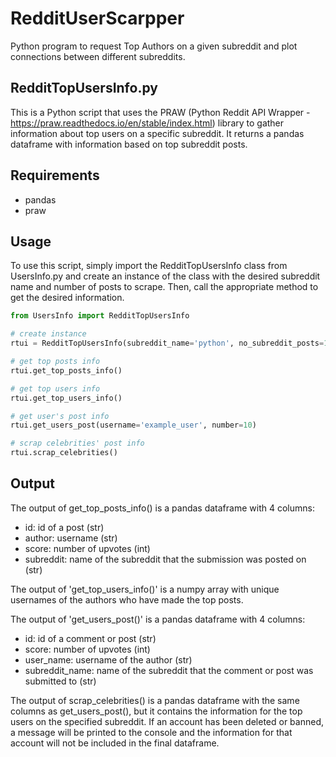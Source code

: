 # RedditUserScarpper
Python program to request Top Authors on a given subreddit and plot connections between different subreddits.

## RedditTopUsersInfo.py
This is a Python script that uses the PRAW (Python Reddit API Wrapper - https://praw.readthedocs.io/en/stable/index.html) library to gather information about top users on a specific subreddit. It returns a pandas dataframe with information based on top subreddit posts.

## Requirements
 - pandas
 - praw

## Usage
To use this script, simply import the RedditTopUsersInfo class from UsersInfo.py and create an instance of the class with the desired subreddit name and number of posts to scrape. Then, call the appropriate method to get the desired information.

```python 
from UsersInfo import RedditTopUsersInfo

# create instance
rtui = RedditTopUsersInfo(subreddit_name='python', no_subreddit_posts=100, no_user_posts=10)

# get top posts info
rtui.get_top_posts_info()

# get top users info
rtui.get_top_users_info()

# get user's post info
rtui.get_users_post(username='example_user', number=10)

# scrap celebrities' post info
rtui.scrap_celebrities()
```

## Output
The output of get_top_posts_info() is a pandas dataframe with 4 columns:

- id: id of a post (str)
- author: username (str)
- score: number of upvotes (int)
- subreddit: name of the subreddit that the submission was posted on (str)


The output of 'get_top_users_info()' is a numpy array with unique usernames of the authors who have made the top posts.

The output of 'get_users_post()' is a pandas dataframe with 4 columns:

 - id: id of a comment or post (str)
 - score: number of upvotes (int)
 - user_name: username of the author (str)
 - subreddit_name: name of the subreddit that the comment or post was submitted to (str)
 
The output of scrap_celebrities() is a pandas dataframe with the same columns as get_users_post(), but it contains the information for the top users on the specified subreddit. If an account has been deleted or banned, a message will be printed to the console and the information for that account will not be included in the final dataframe.
